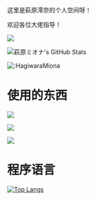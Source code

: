 这里是萩原澪奈的个人空间呀！

欢迎各位大佬指导！

![](http://antzuhl.cn:4000/get/@HagiwaraMiona)

![萩原ミオナ's GitHub Stats](https://github-readme-stats.vercel.app/api?username=HagiwaraMiona&show_icons=true&count_private=true&hide=prs&theme=default_repocard)

![:HagiwaraMiona](https://count.getloli.com/get/@:HagiwaraMiona)

# 使用的东西
[![](https://img.shields.io/badge/Linux-%20Debian-33aadd?style=flat-square&logo=debian&logoColor=ffffff)](https://www.debian.org)

[![](https://img.shields.io/badge/OS-Windows11-292e33?style=flat-square&logo=windows11&logoColor=ffffff)](https://www.microsoft.com/windows)

[![](https://img.shields.io/badge/IQOO-U5-f5010c?style=flat-square&logo=android&logoColor=ffffff)](https://www.vivo.com)

# 程序语言

[![Top Langs](https://github-readme-stats.vercel.app/api/top-langs/?username=HagiwaraMiona&layout=compact)](https://github.com/HagiwaraMiona/github-readme-stats)